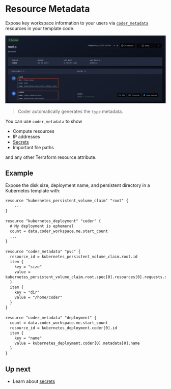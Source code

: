 # Resource Metadata

Expose key workspace information to your users via [`coder_metadata`](https://registry.terraform.io/providers/coder/coder/latest/docs/resources/metadata) resources in your template code.

![ui](../images/metadata-ui.png)

<blockquote class="info">
Coder automatically generates the <code>type</code> metadata.
</blockquote>

You can use `coder_metadata` to show

- Compute resources
- IP addresses
- [Secrets](../secrets.md#displaying-secrets)
- Important file paths

and any other Terraform resource attribute.

## Example

Expose the disk size, deployment name, and persistent
directory in a Kubernetes template with:

```hcl
resource "kubernetes_persistent_volume_claim" "root" {
    ...
}

resource "kubernetes_deployment" "coder" {
  # My deployment is ephemeral
  count = data.coder_workspace.me.start_count
  ...
}

resource "coder_metadata" "pvc" {
  resource_id = kubernetes_persistent_volume_claim.root.id
  item {
    key = "size"
    value = kubernetes_persistent_volume_claim.root.spec[0].resources[0].requests.storage
  }
  item {
    key = "dir"
    value = "/home/coder"
  }
}

resource "coder_metadata" "deployment" {
  count = data.coder_workspace.me.start_count
  resource_id = kubernetes_deployment.coder[0].id
  item {
    key = "name"
    value = kubernetes_deployment.coder[0].metadata[0].name
  }
}
```

## Up next

- Learn about [secrets](../secrets.md#displaying-secrets)
